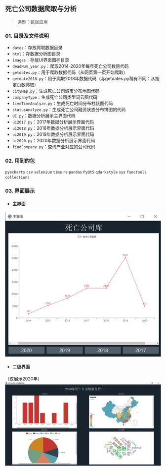 ## 死亡公司数据爬取与分析

> 选题：数据应用
> 

### 01. 目录及文件说明

- `dates`：存放爬取数据目录
- `html`：存数据分析图目录
- `images`：存放UI界面图标目录
- `deadNum_year.py`：爬取2014-2020年每年死亡公司数目代码
- `getdates.py`：用于爬取数据代码（从网页第一页开始爬取）
- `getdate2018.py`：用于爬取2018年数据代码（与getdates.py稍有不同：从指定页数爬取）
- `cityMap.py`：生成死亡公司城市分布地图代码
- `companyType`：生成死亡公司类型词云图代码
- `liveTimeAnalyze.py`：生成死亡时间分布柱状图代码
- `statusAnalyze.py`：生成死亡公司融资状态分布饼图的代码
- `UI.py`：数据分析展示主界面代码
- `ui2017.py`：2017年数据分析展示界面代码
- `ui2018.py`：2018年数据分析展示界面代码
- `ui2019.py`：2019年数据分析展示界面代码
- `ui2020.py`：2020年数据分析展示界面代码
- `findCompany.py`：查询产业对应的公司代码

### 02. 用到的包
`pyecharts` `csv` `selenium` `time` `re` `pandas` `PyQt5` `qdarkstyle` `sys` `functools` `collections`

### 03. 界面展示
- #### 主界面
![img.png](./images/主界面效果展示.png)
- #### 二级界面
（仅展示2020年）
![img_1.png](./images/二级界面效果展示.png)







